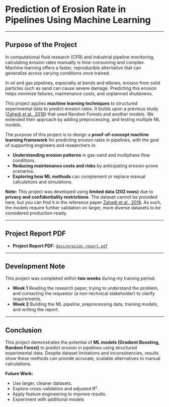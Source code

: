 # Prediction of Erosion Rate in Pipelines Using Machine Learning

---

## Purpose of the Project

In computational fluid research (CFR) and industrial pipeline monitoring, calculating erosion rates manually is time-consuming and complex. Machine learning offers a faster, reproducible alternative that can generalize across varying conditions once trained.  

In oil and gas pipelines, especially at bends and elbows, erosion from solid particles such as sand can cause severe damage. Predicting this erosion helps minimize failures, maintenance costs, and unplanned shutdowns.  

This project applies **machine learning techniques** to structured experimental data to predict erosion rates. It builds upon a previous study ([Zahedi et al., 2018](https://doi.org/10.1016/j.powtec.2018.07.055)) that used Random Forests and another models. We extended their approach by adding preprocessing, and testing multiple ML models.  

The purpose of this project is to design a **proof-of-concept machine learning framework** for predicting erosion rates in pipelines, with the goal of supporting engineers and researchers in:  

- **Understanding erosion patterns** in gas-sand and multiphase flow conditions.  
- **Reducing maintenance costs and risks** by anticipating erosion-prone scenarios.  
- **Exploring how ML methods** can complement or replace manual calculations and simulations.  

**Note:** This project was developed using **limited data (202 rows)** due to **privacy and confidentiality restrictions**. The dataset cannot be provided here, but you can find it in the reference paper [Zahedi et al., 2018](https://doi.org/10.1016/j.powtec.2018.07.055). As such, the models require further validation on larger, more diverse datasets to be considered production-ready.   

---

## Project Report PDF

- **Project Report PDF:** [`docs/erosion report.pdf`](docs/erosionReport.pdf)

---



## Development Note

This project was completed within **two weeks** during my training period:  

- **Week 1** Reading the research paper, trying to understand the problem, and contacting the requestor (a non-technical stakeholder) to clarify requirements.
- **Week 2** Building the ML pipeline, preprocessing data, training models, and writing the report.  

---



## Conclusion

This project demonstrates the potential of **ML models (Gradient Boosting, Random Forest)** to predict erosion in pipelines using structured experimental data. Despite dataset limitations and inconsistencies, results show these methods can provide accurate, scalable alternatives to manual calculations.  

**Future Work:**
- Use larger, cleaner datasets.  
- Explore cross-validation and adjusted R².  
- Apply feature engineering to improve results. 
- Experiment with additional models
